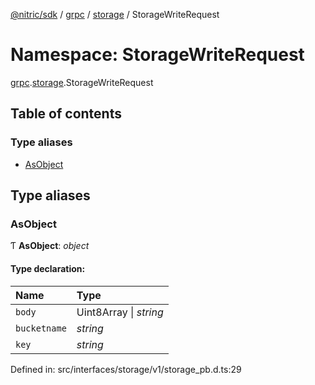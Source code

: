 [@nitric/sdk](../README.md) / [grpc](grpc.md) / [storage](grpc.storage.md) / StorageWriteRequest

# Namespace: StorageWriteRequest

[grpc](grpc.md).[storage](grpc.storage.md).StorageWriteRequest

## Table of contents

### Type aliases

- [AsObject](grpc.storage.storagewriterequest.md#asobject)

## Type aliases

### AsObject

Ƭ **AsObject**: *object*

#### Type declaration:

Name | Type |
:------ | :------ |
`body` | Uint8Array \| *string* |
`bucketname` | *string* |
`key` | *string* |

Defined in: src/interfaces/storage/v1/storage_pb.d.ts:29
